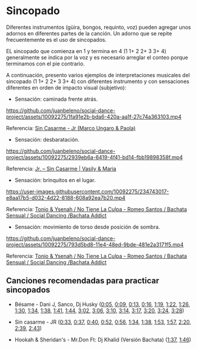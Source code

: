 # Sincopado

Diferentes instrumentos (güira, bongos, requinto, voz) pueden agregar unos adornos en diferentes partes de la canción. Un adorno que se repite frecuentemente es el uso de sincopados.

EL sincopado que comienza en 1 y termina en 4 (1 1+ 2 2+ 3 3+ 4) generalmente se indica por la voz y es necesario arreglar el conteo porque terminamos con el pie contrario.

A continuación, presento varios ejemplos de interpretaciones musicales del sincopado (1 1+ 2 2+ 3 3+ 4) con diferentes instrumento y con sensaciones diferentes en orden de impacto visual (subjetivo):

- Sensación: caminada frente atrás.

https://github.com/juanbeleno/social-dance-project/assets/10092275/1fa91e2b-bda6-420a-aa1f-27c74a363103.mp4

Referencia: [Sin Casarme - Jr (Marco Ungaro & Paola)](https://youtu.be/t7fRPu4MY-A?t=97)


- Sensación: desbaratación.

https://github.com/juanbeleno/social-dance-project/assets/10092275/2939eb6a-6419-4f41-bd14-fbb19898358f.mp4

Referencia: [Jr. – Sin Casarme | Vasily & Maria](https://youtu.be/tqZBIjIkPSk?t=34)


- Sensación: brinquitos en el lugar.

https://user-images.githubusercontent.com/10092275/234743017-e8aa17b5-d032-4d22-8188-608a92ea7b20.mp4

Referencia: [Tonio & Ysenah / No Tiene La Culpa - Romeo Santos / Bachata Sensual / Social Dancing /Bachata Addict](https://youtu.be/fDuckPb3Gws?t=93)


- Sensación: movimiento de torso desde posición de sombra.

https://github.com/juanbeleno/social-dance-project/assets/10092275/793d5bd8-11e4-48ed-9bde-481e2a3171f5.mp4

Referencia: [Tonio & Ysenah / No Tiene La Culpa - Romeo Santos / Bachata Sensual / Social Dancing /Bachata Addict](https://youtu.be/fDuckPb3Gws?t=12)


## Canciones recomendadas para practicar sincopados

- Bésame - Dani J, Sanco, Dj Husky ([0:05](https://youtu.be/sYJJxSqDdVM?t=5), [0:09](https://youtu.be/sYJJxSqDdVM?t=9), [0:13](https://youtu.be/sYJJxSqDdVM?t=13), [0:16](https://youtu.be/sYJJxSqDdVM?t=16), [1:19](https://youtu.be/sYJJxSqDdVM?t=79), [1:22](https://youtu.be/sYJJxSqDdVM?t=82), [1:26](https://youtu.be/sYJJxSqDdVM?t=86), [1:30](https://youtu.be/sYJJxSqDdVM?t=90), [1:34](https://youtu.be/sYJJxSqDdVM?t=94), [1:38](https://youtu.be/sYJJxSqDdVM?t=98), [1:41](https://youtu.be/sYJJxSqDdVM?t=101), [1:44](https://youtu.be/sYJJxSqDdVM?t=104), [3:02](https://youtu.be/sYJJxSqDdVM?t=182), [3:06](https://youtu.be/sYJJxSqDdVM?t=186), [3:10](https://youtu.be/sYJJxSqDdVM?t=190), [3:14](https://youtu.be/sYJJxSqDdVM?t=194), [3:17](https://youtu.be/sYJJxSqDdVM?t=197), [3:20](https://youtu.be/sYJJxSqDdVM?t=200), [3:24](https://youtu.be/sYJJxSqDdVM?t=204), [3:28](https://youtu.be/sYJJxSqDdVM?t=208))

- Sin casarme - JR ([0:33](https://youtu.be/EnUej3lLCf0?t=33), [0:37](https://youtu.be/EnUej3lLCf0?t=37), [0:40](https://youtu.be/EnUej3lLCf0?t=40), [0:52](https://youtu.be/EnUej3lLCf0?t=52), [0:56](https://youtu.be/EnUej3lLCf0?t=56), [1:34](https://youtu.be/EnUej3lLCf0?t=94), [1:38](https://youtu.be/EnUej3lLCf0?t=98), [1:53](https://youtu.be/EnUej3lLCf0?t=113), [1:57](https://youtu.be/EnUej3lLCf0?t=117), [2:20](https://youtu.be/EnUej3lLCf0?t=140), [2:39](https://youtu.be/EnUej3lLCf0?t=159), [2:43](https://youtu.be/EnUej3lLCf0?t=163))

- Hookah & Sheridan's - Mr.Don Ft: Dj Khalid (Versión Bachata) ([1:37](https://youtu.be/vmbaZSTSxB4?si=t97m1pVfAxPwyKUQ&t=97), [1:46](https://youtu.be/vmbaZSTSxB4?si=yT9ExmmXrSjLgVPV&t=106))

